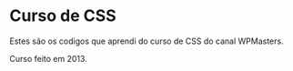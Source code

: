 # Curso de CSS

Estes são os codigos que aprendi do curso de CSS do canal WPMasters.

Curso feito em 2013.
